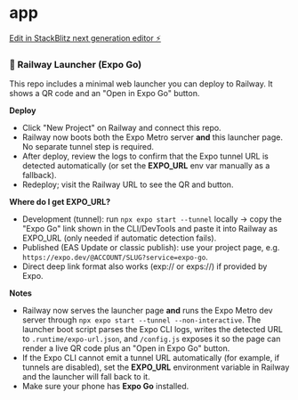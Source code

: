 # app

[Edit in StackBlitz next generation editor ⚡️](https://stackblitz.com/~/github.com/v97111/app)

### 🚀 Railway Launcher (Expo Go)
This repo includes a minimal web launcher you can deploy to Railway. It shows a QR code and an "Open in Expo Go" button.

**Deploy**
- Click "New Project" on Railway and connect this repo.
- Railway now boots both the Expo Metro server **and** this launcher page. No separate tunnel step is required.
- After deploy, review the logs to confirm that the Expo tunnel URL is detected automatically (or set the **EXPO_URL** env var manually as a fallback).
- Redeploy; visit the Railway URL to see the QR and button.

**Where do I get EXPO_URL?**
- Development (tunnel): run `npx expo start --tunnel` locally → copy the "Expo Go" link shown in the CLI/DevTools and paste it into Railway as EXPO_URL (only needed if automatic detection fails).
- Published (EAS Update or classic publish): use your project page, e.g. `https://expo.dev/@ACCOUNT/SLUG?service=expo-go`.
- Direct deep link format also works (exp:// or exps://) if provided by Expo.

**Notes**
- Railway now serves the launcher page **and** runs the Expo Metro dev server through `npx expo start --tunnel --non-interactive`. The launcher boot script parses the Expo CLI logs, writes the detected URL to `.runtime/expo-url.json`, and `/config.js` exposes it so the page can render a live QR code plus an "Open in Expo Go" button.
- If the Expo CLI cannot emit a tunnel URL automatically (for example, if tunnels are disabled), set the **EXPO_URL** environment variable in Railway and the launcher will fall back to it.
- Make sure your phone has **Expo Go** installed.
